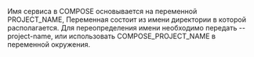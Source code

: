 Имя сервиса в COMPOSE основывается на переменной PROJECT_NAME,
Переменная состоит из имени директории в которой располагается.
Для переопределения имени необходимо передать --project-name, или использовать COMPOSE_PROJECT_NAME в переменной окружения.
